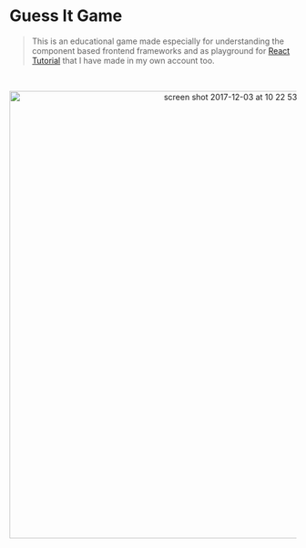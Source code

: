 # Guess It Game
> This is an educational game made especially for understanding the component based frontend frameworks and as playground for [React Tutorial](https://github.com/AhmedMoawad/react-the-lego-game) that I have made in my own account too.
<br />

<p align='center'>
  <img width="785" alt="screen shot 2017-12-03 at 10 22 53 pm" src="https://user-images.githubusercontent.com/11356226/33529365-9a48e336-d878-11e7-8c52-88210d464ad4.png">
</p>
